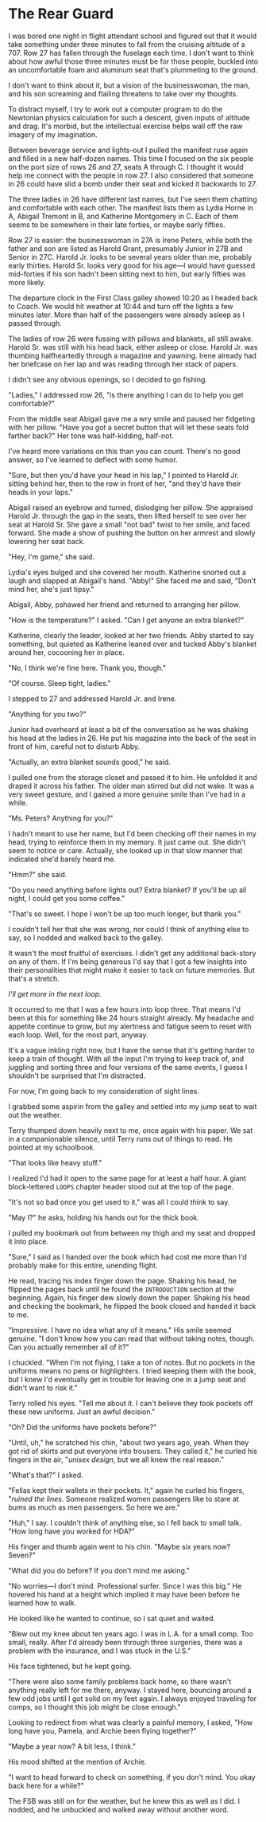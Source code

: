 # The Rear Guard

I was bored one night in flight attendant school and figured out that it would take something under three minutes to fall from the cruising altitude of a 707.
Row 27 has fallen through the fuselage each time.
I don't want to think about how awful those three minutes must be for those people, buckled into an uncomfortable foam and aluminum seat that's plummeting to the ground.

I don't want to think about it, but a vision of the businesswoman, the man, and his son screaming and flailing threatens to take over my thoughts.

To distract myself, I try to work out a computer program to do the Newtonian physics calculation for such a descent, given inputs of altitude and drag.
It's morbid, but the intellectual exercise helps wall off the raw imagery of my imagination.

Between beverage service and lights-out I pulled the manifest ruse again and filled in a new half-dozen names.
This time I focused on the six people on the port size of rows 26 and 27, seats A through C.
I thought it would help me connect with the people in row 27.
I also considered that someone in 26 could have slid a bomb under their seat and kicked it backwards to 27.

The three ladies in 26 have different last names, but I've seen them chatting and comfortable with each other.
The manifest lists them as Lydia Horne in A, Abigail Tremont in B, and Katherine Montgomery in C.
Each of them seems to be somewhere in their late forties, or maybe early fifties.

Row 27 is easier: the businesswoman in 27A is Irene Peters, while both the father and son are listed as Harold Grant, presumably Junior in 27B and Senior in 27C.
Harold Jr. looks to be several years older than me, probably early thirties.
Harold Sr. looks very good for his age—I would have guessed mid-forties if his son hadn't been sitting next to him, but early fifties was more likely.

The departure clock in the First Class galley showed 10:20 as I headed back to Coach.
We would hit weather at 10:44 and turn off the lights a few minutes later.
More than half of the passengers were already asleep as I passed through.

The ladies of row 26 were fussing with pillows and blankets, all still awake.
Harold Sr. was still with his head back, either asleep or close.
Harold Jr. was thumbing halfheartedly through a magazine and yawning.
Irene already had her briefcase on her lap and was reading through her stack of papers.

I didn't see any obvious openings, so I decided to go fishing.

"Ladies," I addressed row 26, "is there anything I can do to help you get comfortable?"

From the middle seat Abigail gave me a wry smile and paused her fidgeting with her pillow.
"Have you got a secret button that will let these seats fold farther back?"
Her tone was half-kidding, half-not.

I've heard more variations on this than you can count.
There's no good answer, so I've learned to deflect with some humor.

"Sure, but then you'd have your head in his lap," I pointed to Harold Jr. sitting behind her, then to the row in front of her, "and they'd have their heads in your laps."

Abigail raised an eyebrow and turned, dislodging her pillow.
She appraised Harold Jr. through the gap in the seats, then lifted herself to see over her seat at Harold Sr.
She gave a small "not bad" twist to her smile, and faced forward.
She made a show of pushing the button on her armrest and slowly lowering her seat back.

"Hey, I'm game," she said.

Lydia's eyes bulged and she covered her mouth.
Katherine snorted out a laugh and slapped at Abigail's hand.
"Abby!"
She faced me and said, "Don't mind her, she's just tipsy."

Abigail, Abby, pshawed her friend and returned to arranging her pillow.

"How is the temperature?"
I asked.
"Can I get anyone an extra blanket?"

Katherine, clearly the leader, looked at her two friends.
Abby started to say something, but quieted as Katherine leaned over and tucked Abby's blanket around her, cocooning her in place.

"No, I think we're fine here.
Thank you, though."

"Of course.
Sleep tight, ladies."

I stepped to 27 and addressed Harold Jr. and Irene.

"Anything for you two?"

Junior had overheard at least a bit of the conversation as he was shaking his head at the ladies in 26.
He put his magazine into the back of the seat in front of him, careful not to disturb Abby.

"Actually, an extra blanket sounds good," he said.

I pulled one from the storage closet and passed it to him.
He unfolded it and draped it across his father.
The older man stirred but did not wake.
It was a very sweet gesture, and I gained a more genuine smile than I've had in a while.

"Ms. Peters?
Anything for you?"

I hadn't meant to use her name, but I'd been checking off their names in my head, trying to reinforce them in my memory.
It just came out.
She didn't seem to notice or care.
Actually, she looked up in that slow manner that indicated she'd barely heard me.

"Hmm?" she said.

"Do you need anything before lights out?
Extra blanket?
If you'll be up all night, I could get you some coffee."

"That's so sweet.
I hope I won't be up too much longer, but thank you."

I couldn't tell her that she was wrong, nor could I think of anything else to say, so I nodded and walked back to the galley.

It wasn't the most fruitful of exercises.
I didn't get any additional back-story on any of them.
If I'm being generous I'd say that I got a few insights into their personalities that might make it easier to tack on future memories.
But that's a stretch.

_I'll get more in the next loop._

It occurred to me that I was a few hours into loop three.
That means I'd been at this for something like 24 hours straight already.
My headache and appetite continue to grow, but my alertness and fatigue seem to reset with each loop.
Well, for the most part, anyway.

It's a vague inkling right now, but I have the sense that it's getting harder to keep a train of thought.
With all the input I'm trying to keep track of, and juggling and sorting three and four versions of the same events, I guess I shouldn't be surprised that I'm distracted.

For now, I'm going back to my consideration of sight lines.

I grabbed some aspirin from the galley and settled into my jump seat to wait out the weather.

Terry thumped down heavily next to me, once again with his paper.
We sat in a companionable silence, until Terry runs out of things to read.
He pointed at my schoolbook.

"That looks like heavy stuff."

I realized I'd had it open to the same page for at least a half hour.
A giant block-lettered `LOOPS` chapter header stood out at the top of the page.

"It's not so bad once you get used to it," was all I could think to say.

"May I?" he asks, holding his hands out for the thick book.

I pulled my bookmark out from between my thigh and my seat and dropped it into place.

"Sure," I said as I handed over the book which had cost me more than I'd probably make for this entire, unending flight.

He read, tracing his index finger down the page.
Shaking his head, he flipped the pages back until he found the `INTRODUCTION` section at the beginning.
Again, his finger dew slowly down the paper.
Shaking his head and checking the bookmark, he flipped the book closed and handed it back to me.

"Impressive.
I have no idea what any of it means."
His smile seemed genuine.
"I don't know how you can read that without taking notes, though.
Can you actually remember all of it?"

I chuckled.
"When I'm not flying, I take a ton of notes.
But no pockets in the uniforms means no pens or highlighters.
I tried keeping them with the book, but I knew I'd eventually get in trouble for leaving one in a jump seat and didn't want to risk it."

Terry rolled his eyes.
"Tell me about it.
I can't believe they took pockets off these new uniforms.
Just an awful decision."

"Oh?
Did the uniforms have pockets before?"

"Until, uh," he scratched his chin, "about two years ago, yeah.
When they got rid of skirts and put everyone into trousers.
They called it," he curled his fingers in the air, "_unisex design_, but we all knew the real reason."

"What's that?" I asked.

"Fellas kept their wallets in their pockets.
It," again he curled his fingers, "_ruined the lines_.
Someone realized women passengers like to stare at bums as much as men passengers.
So here we are."

"Huh," I say.
I couldn't think of anything else, so I fell back to small talk.
"How long have you worked for HDA?"

His finger and thumb again went to his chin.
"Maybe six years now?  Seven?"

"What did you do before?
If you don't mind me asking."

"No worries—I don't mind.
Professional surfer.
Since I was this big."
He hovered his hand at a height which implied it may have been before he learned how to walk.

He looked like he wanted to continue, so I sat quiet and waited.

"Blew out my knee about ten years ago.
I was in L.A. for a small comp.
Too small, really.
After I'd already been through three surgeries, there was a problem with the insurance, and I was stuck in the U.S."

His face tightened, but he kept going.

"There were also some family problems back home, so there wasn't anything really left for me there, anyway.
I stayed here, bouncing around a few odd jobs until I got solid on my feet again.
I always enjoyed traveling for comps, so I thought this job might be close enough."

Looking to redirect from what was clearly a painful memory, I asked, "How long have you, Pamela, and Archie been flying together?"

"Maybe a year now?
A bit less, I think."

His mood shifted at the mention of Archie.

"I want to head forward to check on something, if you don't mind.
You okay back here for a while?"

The FSB was still on for the weather, but he knew this as well as I did.
I nodded, and he unbuckled and walked away without another word.
